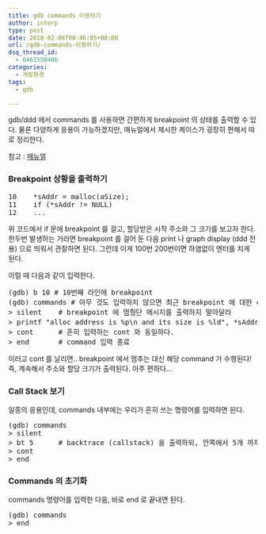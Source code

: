 ```yaml
---
title: gdb commands 이용하기
author: interp
type: post
date: 2018-02-06T08:46:05+00:00
url: /gdb-commands-이용하기/
dsq_thread_id:
  - 6461550486
categories:
  - 개발환경
tags:
  - gdb

---
```

gdb/ddd 에서 commands 를 사용하면 간편하게 breakpoint 의 상태를 출력할 수 있다. 물론 다양하게 응용이 가능하겠지만, 매뉴얼에서 제시한 케이스가 굉장히 편해서 따로 정리한다.

참고 : [매뉴얼][1]

### Breakpoint 상황을 출력하기

<pre class="brush: cpp; title: ; notranslate" title="">10    *sAddr = malloc(aSize);
11    if (*sAddr != NULL)
12    ...
</pre>

위 코드에서 if 문에 breakpoint 를 걸고, 할당받은 시작 주소와 그 크기를 보고자 한다. 한두번 발생하는 거라면 breakpoint 를 걸어 둔 다음 print 나 graph display (ddd 전용) 으로 띄워서 관찰하면 된다. 그런데 이게 100번 200번이면 하염없이 엔터를 치게 된다.

이럴 때 다음과 같이 입력한다.

<pre class="brush: plain; title: ; notranslate" title="">(gdb) b 10 # 10번째 라인에 breakpoint
(gdb) commands # 아무 것도 입력하지 않으면 최근 breakpoint 에 대한 command 입력
&gt; silent    # breakpoint 에 멈췄단 메시지를 출력하지 말아달라
&gt; printf "alloc address is %p\n and its size is %ld", *sAddr, aSize # 프린트
&gt; cont      # 흔히 입력하는 cont 와 동일하다.
&gt; end       # command 입력 종료
</pre>

이러고 cont 를 날리면.. breakpoint 에서 멈추는 대신 해당 command 가 수행된다! 즉, 계속해서 주소와 할당 크기가 출력된다. 아주 편하다&#8230;

### Call Stack 보기

일종의 응용인데, commands 내부에는 우리가 흔히 쓰는 명령어를 입력하면 된다.

<pre class="brush: plain; title: ; notranslate" title="">(gdb) commands
&gt; silent
&gt; bt 5      # backtrace (callstack) 을 출력하되, 안쪽에서 5개 까지만 출력
&gt; cont
&gt; end
</pre>

### Commands 의 초기화

commands 명령어를 입력한 다음, 바로 end 로 끝내면 된다.

<pre class="brush: plain; title: ; notranslate" title="">(gdb) commands
&gt; end
</pre>

 [1]: http://sourceware.org/gdb/onlinedocs/gdb/Break-Commands.html